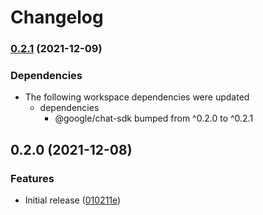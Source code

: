 # Changelog

### [0.2.1](https://www.github.com/googleworkspace/chat-framework-nodejs/compare/chat-sdk-dialogflow-v0.2.0...chat-sdk-dialogflow-v0.2.1) (2021-12-09)


### Dependencies

* The following workspace dependencies were updated
  * dependencies
    * @google/chat-sdk bumped from ^0.2.0 to ^0.2.1

## 0.2.0 (2021-12-08)


### Features

* Initial release ([010211e](https://www.github.com/googleworkspace/chat-framework-nodejs/commit/010211e55bb7c2723cae37b4a9b564018bca4aed))
